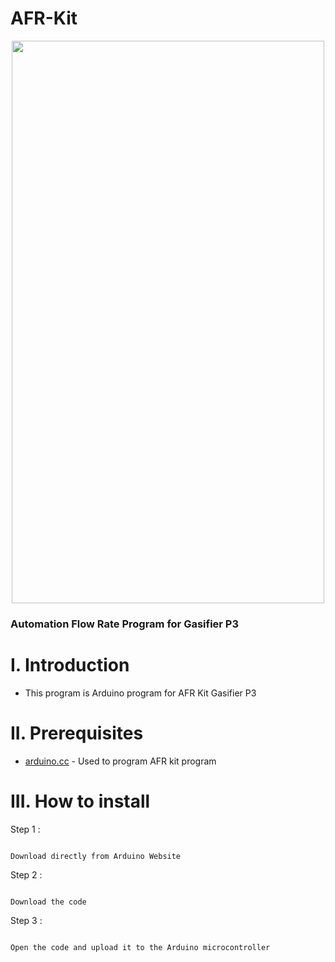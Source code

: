 # AFR-Kit


<p align="center">
  <img width="500" height="900" src="https://user-images.githubusercontent.com/47783115/155862025-32eeb4c7-838c-4fec-bad2-f06ecbb56b7d.jpeg">
</p>

### Automation Flow Rate Program for Gasifier P3 

# I. Introduction
* This program is Arduino program for AFR Kit Gasifier P3

# II. Prerequisites

* [arduino.cc](https://www.arduino.cc) - Used to program AFR kit program 

# III. How to install 

Step 1 :

```

Download directly from Arduino Website

```

Step 2 :

```

Download the code 

```

Step 3 :

```

Open the code and upload it to the Arduino microcontroller

```
